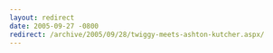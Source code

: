 ```yaml
---
layout: redirect
date: 2005-09-27 -0800
redirect: /archive/2005/09/28/twiggy-meets-ashton-kutcher.aspx/
---
```

